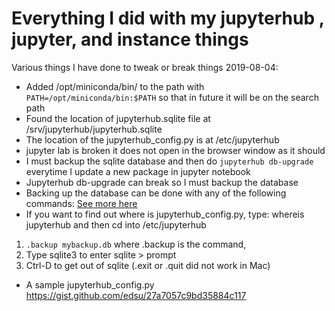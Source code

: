 # Everything I did with my jupyterhub , jupyter, and instance things
Various things I have done to tweak or break things
2019-08-04:
- Added /opt/miniconda/bin/ to the path with `PATH=/opt/miniconda/bin:$PATH` so that in future it will be on the search path
- Found the location of jupyterhub.sqlite file at /srv/jupyterhub/jupyterhub.sqlite
- The location of the jupyterhub_config.py is at /etc/jupyterhub
- jupyter lab is broken it does not open in the browser window as it should
- I must backup the sqlite database and then do `jupyterhub db-upgrade` everytime I update a new package in jupyter notebook
- Jupyterhub db-upgrade can break so I must backup the database
- Backing up the database can be done with any of the following commands:
[See more here](https://www.quackit.com/sqlite/tutorial/backup_a_database_to_file.cfm)
- If you want to find out where is jupyterhub_config.py, type: whereis jupyterhub and then cd into /etc/jupyterhub

1. `.backup mybackup.db` where .backup is the command, 
2. Type sqlite3 to enter sqlite > prompt
3. Ctrl-D to get out of sqlite (.exit or .quit did not work in Mac)

- A sample jupyterhub_config.py
https://gist.github.com/edsu/27a7057c9bd35884c117

